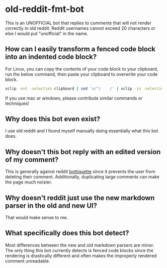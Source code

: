# old-reddit-fmt-bot

This is an UNOFFICIAL bot that replies to comments that will not render
correctly in old reddit. Reddit usernames cannot exceed 20 characters or else I
would put "unofficial" in the name.

## How can I easily transform a fenced code block into an indented code block?

For Linux, you can copy the contents of your code block to your clipboard, run
the below command, then paste your clipboard to overwrite your code block.

```bash
xclip -out -selection clipboard | sed 's/^/    /' | xclip -in -selection clipboard
```

If you use mac or windows, please contribute similar commands or techniques!

## Why does this bot even exist?

I use old reddit and I found myself manually doing essentially what this bot
does.

## Why doesn't this bot reply with an edited version of my comment?

This is generally against reddit
[bottiquette](https://www.reddit.com/wiki/bottiquette) since it prevents the
user from deleting their comment. Additionally, duplicating large comments can
make the page much noisier.

## Why doesn't reddit just use the new markdown parser in the old and new UI?

That would make sense to me.

## What specifically does this bot detect?

Most differences between the new and old markdown parsers are minor. The only
thing this bot currently detects is fenced code blocks since the rendering is
drastically different and often makes the improperly rendered comment
unreadable.
